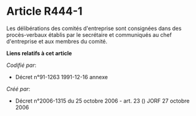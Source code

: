 # Article R444-1

Les délibérations des comités d'entreprise sont consignées dans des procès-verbaux établis par le secrétaire et communiqués
au chef d'entreprise et aux membres du comité.

**Liens relatifs à cet article**

_Codifié par_:

  - Décret n°91-1263 1991-12-16 annexe

_Créé par_:

  - Décret n°2006-1315 du 25 octobre 2006 - art. 23 () JORF 27 octobre 2006
